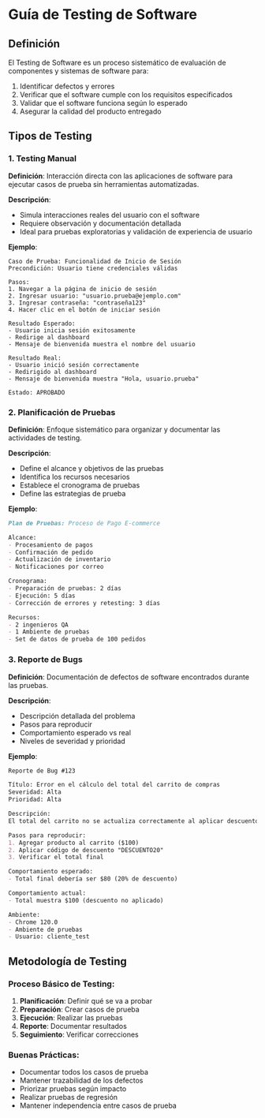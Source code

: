 # Guía de Testing de Software

## Definición

El Testing de Software es un proceso sistemático de evaluación de componentes y sistemas de software para:

1. Identificar defectos y errores
2. Verificar que el software cumple con los requisitos especificados
3. Validar que el software funciona según lo esperado
4. Asegurar la calidad del producto entregado

## Tipos de Testing

### 1. Testing Manual

**Definición**: Interacción directa con las aplicaciones de software para ejecutar casos de prueba sin herramientas automatizadas.

**Descripción**:
- Simula interacciones reales del usuario con el software
- Requiere observación y documentación detallada
- Ideal para pruebas exploratorias y validación de experiencia de usuario

**Ejemplo**:
```
Caso de Prueba: Funcionalidad de Inicio de Sesión
Precondición: Usuario tiene credenciales válidas

Pasos:
1. Navegar a la página de inicio de sesión
2. Ingresar usuario: "usuario.prueba@ejemplo.com"
3. Ingresar contraseña: "contraseña123"
4. Hacer clic en el botón de iniciar sesión

Resultado Esperado:
- Usuario inicia sesión exitosamente
- Redirige al dashboard
- Mensaje de bienvenida muestra el nombre del usuario

Resultado Real:
- Usuario inició sesión correctamente
- Redirigido al dashboard
- Mensaje de bienvenida muestra "Hola, usuario.prueba"

Estado: APROBADO
```

### 2. Planificación de Pruebas

**Definición**: Enfoque sistemático para organizar y documentar las actividades de testing.

**Descripción**:
- Define el alcance y objetivos de las pruebas
- Identifica los recursos necesarios
- Establece el cronograma de pruebas
- Define las estrategias de prueba

**Ejemplo**:
```markdown
Plan de Pruebas: Proceso de Pago E-commerce

Alcance:
- Procesamiento de pagos
- Confirmación de pedido
- Actualización de inventario
- Notificaciones por correo

Cronograma:
- Preparación de pruebas: 2 días
- Ejecución: 5 días
- Corrección de errores y retesting: 3 días

Recursos:
- 2 ingenieros QA
- 1 Ambiente de pruebas
- Set de datos de prueba de 100 pedidos
```

### 3. Reporte de Bugs

**Definición**: Documentación de defectos de software encontrados durante las pruebas.

**Descripción**:
- Descripción detallada del problema
- Pasos para reproducir
- Comportamiento esperado vs real
- Niveles de severidad y prioridad

**Ejemplo**:
```markdown
Reporte de Bug #123

Título: Error en el cálculo del total del carrito de compras
Severidad: Alta
Prioridad: Alta

Descripción:
El total del carrito no se actualiza correctamente al aplicar descuentos

Pasos para reproducir:
1. Agregar producto al carrito ($100)
2. Aplicar código de descuento "DESCUENTO20"
3. Verificar el total final

Comportamiento esperado:
- Total final debería ser $80 (20% de descuento)

Comportamiento actual:
- Total muestra $100 (descuento no aplicado)

Ambiente:
- Chrome 120.0
- Ambiente de pruebas
- Usuario: cliente_test
```

## Metodología de Testing

### Proceso Básico de Testing:

1. **Planificación**: Definir qué se va a probar
2. **Preparación**: Crear casos de prueba
3. **Ejecución**: Realizar las pruebas
4. **Reporte**: Documentar resultados
5. **Seguimiento**: Verificar correcciones

### Buenas Prácticas:

- Documentar todos los casos de prueba
- Mantener trazabilidad de los defectos
- Priorizar pruebas según impacto
- Realizar pruebas de regresión
- Mantener independencia entre casos de prueba